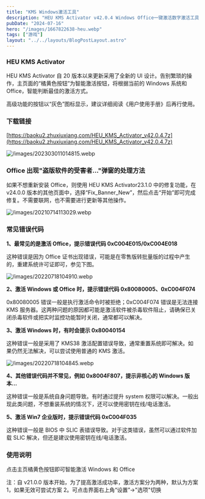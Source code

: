 ```yaml
---
title: "KMS Windows激活工具"
description: "HEU KMS Activator v42.0.4 Windows Office一键激活数字激活工具，支持Office2024"
pubDate: "2024-07-16"
hero: "/images/1667822638-heu.webp"
tags: ["游戏"]
layout: "../../layouts/BlogPostLayout.astro"
---
```


### HEU KMS Activator

HEU KMS Activator 自 20 版本以来更新采用了全新的 UI 设计。告别繁琐的操作，主页面的“橘黄色按钮”为智能激活按钮，将根据当前的 Windows 系统和 Office，智能判断最佳的激活方式。

高级功能的按钮以“灰色”图标显示，建议详细阅读《用户使用手册》后再行使用。

### 下载链接

[https://baoku2.zhuxiuxiang.com/HEU_KMS_Activator_v42.0.4.7z](https://baoku2.zhuxiuxiang.com/HEU_KMS_Activator_v42.0.4.7z)

![/images/202303011014815.webp](/images/202303011014815.webp)

### Office 出现"盗版软件的受害者…"弹窗的处理方法

如果不想重新安装 Office，则使用 HEU KMS Activator23.1.0 中的修复功能，在 v24.0.0 版本的其他页面中，选择“Fix_Banner_New”，然后点击“开始”即可完成修复。不需要联网，也不需要进行更新等其他操作。

![/images/20210714113029.webp](/images/20210714113029.webp)

### 常见错误代码

**1、最常见的是激活 Office，提示错误代码 0xC004E015/0xC004E018**

这种错误是因为 Office 证书出现错误，可能是在零售版转批量版的过程中产生的，重建系统许可证即可，参见下图。

![/images/20220718104910.webp](/images/20220718104910.webp)

**2、激活 Windows 或 Office 时，提示错误代码 0x80080005、0xC004F074**

0x80080005 错误一般是执行激活命令时被拒绝；0xC004F074 错误是无法连接 KMS 服务器。这两种问题的原因都可能是激活软件被杀毒软件阻止，请确保已关闭杀毒软件或把实时监控功能暂时关闭，通常都可以解决。

**3、激活 Windows 时，有时会提示 0x80040154**

这种错误一般是采用了 KMS38 激活配置错误导致，通常重置系统即可解决。如果仍然无法解决，可以尝试使用普通的 KMS 激活。

![/images/20220718104845.webp](/images/20220718104845.webp)

**4、其他错误代码并不常见，例如 0x8004F807，提示非核心的 Windows 版本...**

这种错误一般是系统自身问题导致。有时通过提升 system 权限可以解决。一般出现此类问题，不想重装系统的情况下，还可以使用密钥在线/电话激活。

**5、激活 Win7 企业版时，提示错误代码 0xC004F035**

这种错误一般是 BIOS 中 SLIC 表错误导致。对于这类错误，虽然可以通过软件加载 SLIC 解决，但还是建议使用密钥在线/电话激活。

### 使用说明

点击主页橘黄色按钮即可智能激活 Windows 和 Office

注：自 v21.0.0 版本开始，为了提高激活成功率，激活方案分为两种，默认为方案 1，如果无效可尝试方案 2。可点击界面右上角“设置”→"选项"切换

